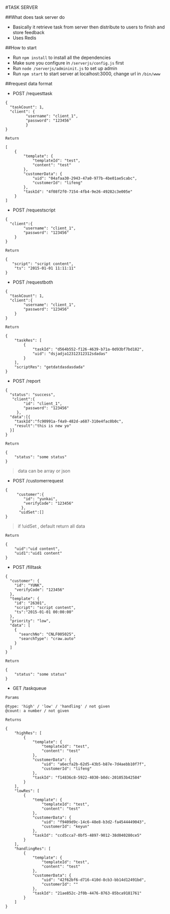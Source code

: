 #TASK SERVER

##What does task server do
* Basically it retrieve task from server then distribute to users to finish and store feedback
* Uses Redis

##How to start
* Run `npm install` to install all the dependencies
* Make sure you configure in `/serverjs/config.js` first
* Run `node /serverjs/admininit.js` to set up admin
* Run `npm start` to start server at localhost:3000, change url in `/bin/www`



##request data format
* POST /requesttask

```
{
  "taskCount": 1,
  "client": {
         "username": "client_1",
         "password": "123456"
         }
}
```

`Return`

```
[
    {
        "template": {
            "templateId": "test",
            "content": "test"
        },
        "customerData": {
            "uid": "04afaa30-2943-47a0-977b-4be01ae5cabc",
            "customerId": "lifeng"
        },
        "taskId": "4f08f2f0-7154-4fb4-9e26-49282c3e005e"
    }
]
```

* POST /requestscript

```
{
  "client":{
    	"username": "client_1",
    	"password": "123456"
    }
}
```

`Return`

```
{
   "script": "script content",
    "ts": "2015-01-01 11:11:11"
}
```

* POST /requestboth

```
{
  "taskCount": 1,
  "client":{
    	"username": "client_1",
    	"password": "123456"
    }
}
```

`Return`

```
{
    "taskRes": [
        {
            "taskId": "d564b552-f126-4639-b71a-0d93bf7bd182",
            "uid": "dsjadja12312312312sdadas"
        }
    ],
    "scriptRes": "getdatdasdasdada"
}
```

* POST /report

```
{
  "status": "success",
   "client":{
     	"id": "client_1",
     	"password": "123456"
     },
  "data":[{
  	"taskId":"fc90991a-f4a9-482d-a687-310e4fac0b0c",
  	"result":"this is new yo"
  }]
}
```

`Return`

```
{
    "status": "some status"
}
```
> data can be array or json

* POST /customerrequest

```
{
	 "customer":{
       	"id": "yunkai",
       	"verifyCode": "123456"
       },
      "uidSet":[]
}
```

> if !uidSet , default return all data

`Return`

```
{
	"uid":"uid content",
	"uid1":"uid1 content"
}
```

* POST /filltask

```
{
  "customer": {
    "id": "YUNK",
    "verifyCode": "123456"
  },
  "template": {
    "id": "26301",
    "script": "script content",
    "ts":"2015-01-01 00:00:00"
  },
  "priority": "low",
  "data": [
    {
      "searchNo": "CNLF005025",
      "searchType": "craw.auto"
    }
  ]
}
```

`Return`

```
{
    "status": "some status"
}
```

* GET /taskqueue

`Params`

```
@type: 'high' / 'low' / 'handling' / not given
@count: a number / not given
```

`Returns`

```
{
    "highRes": [
        {
            "template": {
                "templateId": "test",
                "content": "test"
            },
            "customerData": {
                "uid": "a6ecfa2b-62d5-43b5-b87e-7d4aebb10f7f",
                "customerId": "lifeng"
            },
            "taskId": "f14836c8-5922-4030-b0dc-201053b42584"
        }
    ],
    "lowRes": [
        {
            "template": {
                "templateId": "test",
                "content": "test"
            },
            "customerData": {
                "uid": "f9409d9c-14c6-48e8-b3d2-fa4544449043",
                "customerId": "keyun"
            },
            "taskId": "ccd5cca7-0bf5-4897-9012-38d040280ce5"
        }
    ],
    "handlingRes": [
        {
            "template": {
                "templateId": "test",
                "content": "test"
            },
            "customerData": {
                "uid": "42f62bf6-d716-410d-8cb3-bb14d12491bd",
                "customerId": ""
            },
            "taskId": "21ae852c-2f0b-4476-8763-85bca9181761"
        }
    ]
}
```
